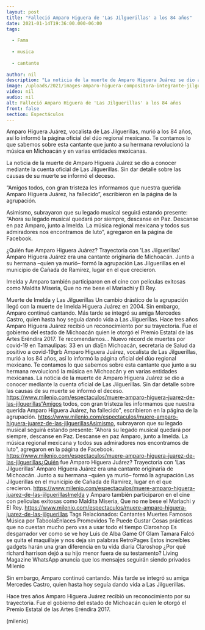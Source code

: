 ```yaml
---
layout: post
title: "Falleció Amparo Higuera de 'Las Jilguerillas' a los 84 años"
date: 2021-01-14T19:36:00.000-06:00
tags:
  
  - Fama
  
  - musica
  
  - cantante
  
author: nil
description: "La noticia de la muerte de Amparo Higuera Juárez se dio a conocer mediante la cuenta oficial de Las Jilguerillas. Te contamos lo que sabemos. "
image: /uploads/2021/images-amparo-higuera-compositora-integrante-jilguerillas_0_4_1200_746.jpg
video: nil
audio: nil
alt: Falleció Amparo Higuera de 'Las Jilguerillas' a los 84 años
front: false
section: Espectáculos
---
```


Amparo Higuera Juárez, vocalista de Las Jilguerillas, murió a los 84 años, así lo informó la página oficial del dúo regional mexicano. Te contamos lo que sabemos sobre esta cantante que junto a su hermana revolucionó la música en Michoacán y en varias entidades mexicanas. 

La noticia de la muerte de Amparo Higuera Juárez se dio a conocer mediante la cuenta oficial de Las Jilguerillas. Sin dar detalle sobre las causas de su muerte se informó el deceso.

“Amigos todos, con gran tristeza les informamos que nuestra querida Amparo Higuera Juárez, ha fallecido”, escribieron en la página de la agrupación. 

Asimismo, subrayaron que su legado musical seguirá estando presente: “Ahora su legado musical quedará por siempre, descanse en Paz. Descanse en paz Amparo, junto a Imelda. La música regional mexicana y todos sus admiradores nos encontramos de luto”, agregaron en la página de Facebook. 

¿Quién fue Amparo Higuera Juárez? Trayectoria  con 'Las Jilguerillas' Amparo Higuera Juárez era una cantante originaria de Michoacán. Junto a su hermana –quien ya murió– formó la agrupación Las Jilguerillas en el municipio de Cañada de Ramírez, lugar en el que crecieron. 

Imelda y Amparo también participaron en el cine con películas exitosas como Maldita Miseria, Que no me bese el Mariachi y El Rey. 

Muerte de Imelda y Las Jilguerillas  Un cambio drástico de la agrupación llegó con la muerte de Imelda Higuera Juárez en 2004.  Sin embargo, Amparo continuó cantando. Más tarde se integró su amiga Mercedes Castro, quien hasta hoy seguía dando vida a Las Jilguerillas. Hace tres años Amparo Higuera Juárez recibió un reconocimiento por su trayectoria. Fue el gobierno del estado de Michoacán quien le otorgó el Premio Estatal de las Artes Eréndira 2017. Te recomendamos... Nuevo récord de muertes por covid-19 en Tamaulipas: 33 en un díaEn Michoacán, secretaria de Salud da positivo a covid-19​grb ​​​Amparo Higuera Juárez, vocalista de Las Jilguerillas, murió a los 84 años, así lo informó la página oficial del dúo regional mexicano. Te contamos lo que sabemos sobre esta cantante que junto a su hermana revolucionó la música en Michoacán y en varias entidades mexicanas. La noticia de la muerte de Amparo Higuera Juárez se dio a conocer mediante la cuenta oficial de Las Jilguerillas. Sin dar detalle sobre las causas de su muerte se informó el deceso. https://www.milenio.com/espectaculos/muere-amparo-higuera-juarez-de-las-jilguerillas“Amigos todos, con gran tristeza les informamos que nuestra querida Amparo Higuera Juárez, ha fallecido”, escribieron en la página de la agrupación. https://www.milenio.com/espectaculos/muere-amparo-higuera-juarez-de-las-jilguerillasAsimismo, subrayaron que su legado musical seguirá estando presente: “Ahora su legado musical quedará por siempre, descanse en Paz. Descanse en paz Amparo, junto a Imelda. La música regional mexicana y todos sus admiradores nos encontramos de luto”, agregaron en la página de Facebook. https://www.milenio.com/espectaculos/muere-amparo-higuera-juarez-de-las-jilguerillas¿Quién fue Amparo Higuera Juárez? Trayectoria  con 'Las Jilguerillas' Amparo Higuera Juárez era una cantante originaria de Michoacán. Junto a su hermana –quien ya murió– formó la agrupación Las Jilguerillas en el municipio de Cañada de Ramírez, lugar en el que crecieron. https://www.milenio.com/espectaculos/muere-amparo-higuera-juarez-de-las-jilguerillasImelda y Amparo también participaron en el cine con películas exitosas como Maldita Miseria, Que no me bese el Mariachi y El Rey. https://www.milenio.com/espectaculos/muere-amparo-higuera-juarez-de-las-jilguerillas Tags Relacionados: Cantantes Muertes Famosos Música por TaboolaEnlaces Promovidos Te Puede Gustar Cosas prácticas que no cuestan mucho pero vas a usar todo el tiempo Claroshop Es desgarrador ver como se ve hoy Luis de Alba Game Of Glam Tamara Falcó se quita el maquillaje y nos deja sin palabras RetroPages Estos increíbles gadgets harán una gran diferencia en tu vida diaria Claroshop ¿Por qué richard harrison dejó a su hijo menor fuera de su testamento? Living Magazine WhatsApp anuncia que los mensajes seguirán siendo privados Milenio 

Sin embargo, Amparo continuó cantando. Más tarde se integró su amiga Mercedes Castro, quien hasta hoy seguía dando vida a Las Jilguerillas. 

Hace tres años Amparo Higuera Juárez recibió un reconocimiento por su trayectoria. Fue el gobierno del estado de Michoacán quien le otorgó el Premio Estatal de las Artes Eréndira 2017. 

(milenio)
